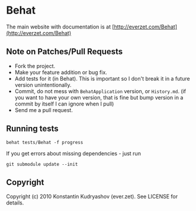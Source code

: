 Behat
=====

The main website with documentation is at [http://everzet.com/Behat](http://everzet.com/Behat)

Note on Patches/Pull Requests
-----------------------------
 
* Fork the project.
* Make your feature addition or bug fix.
* Add tests for it (in Behat). This is important so I don't break it in a
  future version unintentionally.
* Commit, do not mess with `BehatApplication` version, or `History.md`.
  (if you want to have your own version, that is fine but
   bump version in a commit by itself I can ignore when I pull)
* Send me a pull request.

Running tests
-------------

	behat tests/Behat -f progress

If you get errors about missing dependencies - just run

	git submodule update --init

Copyright
---------

Copyright (c) 2010 Konstantin Kudryashov (ever.zet). See LICENSE for details.
